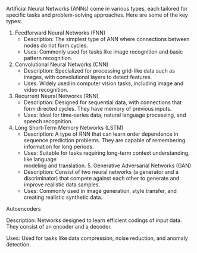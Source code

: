 Artificial Neural Networks (ANNs) come in various types, each tailored for specific tasks and problem-solving approaches. Here are some of the key types:
  1.  Feedforward Neural Networks (FNN)
      * Description: The simplest type of ANN where connections between nodes do not form
       cycles.
      * Uses: Commonly used for tasks like image recognition and basic pattern recognition.
  2. Convolutional Neural Networks (CNN)
     * Description: Specialized for processing grid-like data such as images, with 
       convolutional layers to detect features.
     * Uses: Widely used in computer vision tasks, including image and video recognition.
  3. Recurrent Neural Networks (RNN)
     * Description: Designed for sequential data, with connections that form directed 
       cycles. 
       They have memory of previous inputs.
     * Uses: Ideal for time-series data, natural language processing, and speech 
       recognition.
   4. Long Short-Term Memory Networks (LSTM)
      * Description: A type of RNN that can learn order dependence in sequence prediction 
        problems. They are capable of remembering information for long periods.
      * Uses: Suitable for tasks requiring long-term context understanding, like language   
        modeling and translation.
    5. Generative Adversarial Networks (GAN)
      * Description: Consist of two neural networks (a generator and a discriminator) that 
        compete against each other to generate and improve realistic data samples.
      * Uses: Commonly used in image generation, style transfer, and creating realistic 
        synthetic data.

Autoencoders

Description: Networks designed to learn efficient codings of input data. They consist of an encoder and a decoder.

Uses: Used for tasks like data compression, noise reduction, and anomaly detection.
